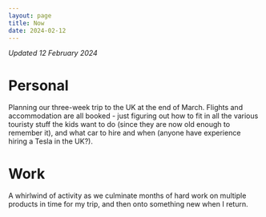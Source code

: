 ```yaml
---
layout: page
title: Now
date: 2024-02-12
---
```


_Updated 12 February 2024_

# Personal

Planning our three-week trip to the UK at the end of March. Flights and accommodation are all booked - just figuring out how to fit in all the various touristy stuff the kids want to do (since they are now old enough to remember it), and what car to hire and when (anyone have experience hiring a Tesla in the UK?).

# Work

A whirlwind of activity as we culminate months of hard work on multiple products in time for my trip, and then onto something new when I return.
